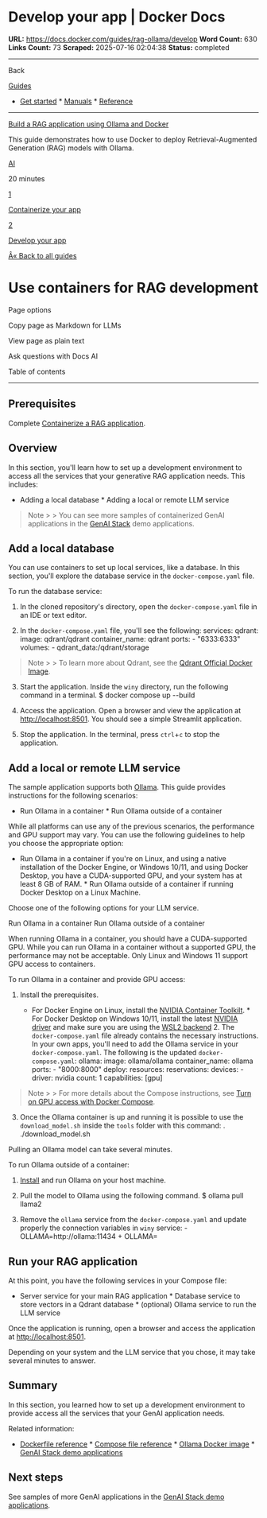 # Develop your app | Docker Docs

**URL:** https://docs.docker.com/guides/rag-ollama/develop
**Word Count:** 630
**Links Count:** 73
**Scraped:** 2025-07-16 02:04:38
**Status:** completed

---

Back

[Guides](https://docs.docker.com/guides/)

  * [Get started](https://docs.docker.com/get-started/)   * [Manuals](https://docs.docker.com/manuals/)   * [Reference](https://docs.docker.com/reference/)

* * *

[Build a RAG application using Ollama and Docker](https://docs.docker.com/guides/rag-ollama/)

This guide demonstrates how to use Docker to deploy Retrieval-Augmented Generation \(RAG\) models with Ollama.

[ AI](https://docs.docker.com/tags/ai/)

20 minutes

[1](https://docs.docker.com/guides/rag-ollama/containerize/)

[Containerize your app](https://docs.docker.com/guides/rag-ollama/containerize/)

[2](https://docs.docker.com/guides/rag-ollama/develop/)

[Develop your app](https://docs.docker.com/guides/rag-ollama/develop/)

[Â« Back to all guides](https://docs.docker.com/guides/)

# Use containers for RAG development

Page options

Copy page as Markdown for LLMs

View page as plain text

Ask questions with Docs AI

Table of contents

* * *

## Prerequisites

Complete [Containerize a RAG application](https://docs.docker.com/guides/rag-ollama/containerize/).

## Overview

In this section, you'll learn how to set up a development environment to access all the services that your generative RAG application needs. This includes:

  * Adding a local database   * Adding a local or remote LLM service

> Note >  > You can see more samples of containerized GenAI applications in the [GenAI Stack](https://github.com/docker/genai-stack) demo applications.

## Add a local database

You can use containers to set up local services, like a database. In this section, you'll explore the database service in the `docker-compose.yaml` file.

To run the database service:

  1. In the cloned repository's directory, open the `docker-compose.yaml` file in an IDE or text editor.

  2. In the `docker-compose.yaml` file, you'll see the following:                    services:            qdrant:              image: qdrant/qdrant              container_name: qdrant              ports:                - "6333:6333"              volumes:                - qdrant_data:/qdrant/storage

> Note >  > To learn more about Qdrant, see the [Qdrant Official Docker Image](https://hub.docker.com/r/qdrant/qdrant).

  3. Start the application. Inside the `winy` directory, run the following command in a terminal.                    $ docker compose up --build          

  4. Access the application. Open a browser and view the application at <http://localhost:8501>. You should see a simple Streamlit application.

  5. Stop the application. In the terminal, press `ctrl`+`c` to stop the application.

## Add a local or remote LLM service

The sample application supports both [Ollama](https://ollama.ai/). This guide provides instructions for the following scenarios:

  * Run Ollama in a container   * Run Ollama outside of a container

While all platforms can use any of the previous scenarios, the performance and GPU support may vary. You can use the following guidelines to help you choose the appropriate option:

  * Run Ollama in a container if you're on Linux, and using a native installation of the Docker Engine, or Windows 10/11, and using Docker Desktop, you have a CUDA-supported GPU, and your system has at least 8 GB of RAM.   * Run Ollama outside of a container if running Docker Desktop on a Linux Machine.

Choose one of the following options for your LLM service.

Run Ollama in a container  Run Ollama outside of a container

When running Ollama in a container, you should have a CUDA-supported GPU. While you can run Ollama in a container without a supported GPU, the performance may not be acceptable. Only Linux and Windows 11 support GPU access to containers.

To run Ollama in a container and provide GPU access:

  1. Install the prerequisites.

     * For Docker Engine on Linux, install the [NVIDIA Container Toolkilt](https://github.com/NVIDIA/nvidia-container-toolkit).      * For Docker Desktop on Windows 10/11, install the latest [NVIDIA driver](https://www.nvidia.com/Download/index.aspx) and make sure you are using the [WSL2 backend](https://docs.docker.com/desktop/features/wsl/#turn-on-docker-desktop-wsl-2)   2. The `docker-compose.yaml` file already contains the necessary instructions. In your own apps, you'll need to add the Ollama service in your `docker-compose.yaml`. The following is the updated `docker-compose.yaml`:                    ollama:            image: ollama/ollama            container_name: ollama            ports:              - "8000:8000"            deploy:              resources:                reservations:                  devices:                    - driver: nvidia                      count: 1                      capabilities: [gpu]

> Note >  > For more details about the Compose instructions, see [Turn on GPU access with Docker Compose](https://docs.docker.com/compose/how-tos/gpu-support/).

  3. Once the Ollama container is up and running it is possible to use the `download_model.sh` inside the `tools` folder with this command:                    . ./download_model.sh <model-name>          

Pulling an Ollama model can take several minutes.

To run Ollama outside of a container:

  1. [Install](https://github.com/jmorganca/ollama) and run Ollama on your host machine.

  2. Pull the model to Ollama using the following command.                    $ ollama pull llama2          

  3. Remove the `ollama` service from the `docker-compose.yaml` and update properly the connection variables in `winy` service:                    - OLLAMA=http://ollama:11434          + OLLAMA=<your-url>          

## Run your RAG application

At this point, you have the following services in your Compose file:

  * Server service for your main RAG application   * Database service to store vectors in a Qdrant database   * \(optional\) Ollama service to run the LLM service

Once the application is running, open a browser and access the application at <http://localhost:8501>.

Depending on your system and the LLM service that you chose, it may take several minutes to answer.

## Summary

In this section, you learned how to set up a development environment to provide access all the services that your GenAI application needs.

Related information:

  * [Dockerfile reference](https://docs.docker.com/reference/dockerfile/)   * [Compose file reference](https://docs.docker.com/reference/compose-file/)   * [Ollama Docker image](https://hub.docker.com/r/ollama/ollama)   * [GenAI Stack demo applications](https://github.com/docker/genai-stack)

## Next steps

See samples of more GenAI applications in the [GenAI Stack demo applications](https://github.com/docker/genai-stack).